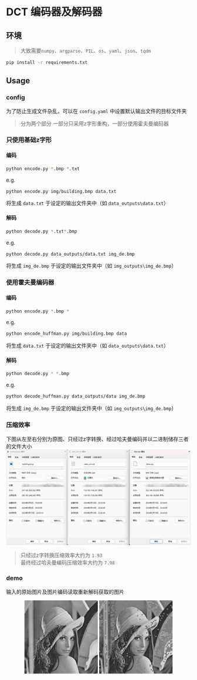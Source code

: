 # DCT 编码器及解码器
## 环境
> 大致需要`numpy`、`argparse`、`PIL`、`os`、`yaml`、`json`、`tqdm`
```bash
pip install -r requirements.txt
```
## Usage
### config
为了防止生成文件杂乱，可以在 `config.yaml` 中设置默认输出文件的目标文件夹
> 分为两个部分 一部分只采用z字形重构，一部分使用霍夫曼编码器
### 只使用基础z字形
#### 编码
```bash
python encode.py *.bmp *.txt
```
e.g.
```bash
python encode.py img/building.bmp data.txt
```
将生成 `data.txt` 于设定的输出文件夹中（如 `data_outputs\data.txt`）
#### 解码
```bash
python decode.py *.txt*.bmp
```
e.g.
```bash
python decode.py data_outputs/data.txt img_de.bmp
```
将生成 `img_de.bmp` 于设定的输出文件夹中（如 `img_outputs\img_de.bmp`）
### 使用霍夫曼编码器
#### 编码
```bash
python encode.py *.bmp *
```
e.g.
```bash
python encode_huffman.py img/building.bmp data
```
将生成 `data.txt` 于设定的输出文件夹中（如 `data_outputs\data.txt`）
#### 解码
```bash
python decode.py * *.bmp
```
e.g.
```bash
python decode_huffman.py data_outputs/data img_de.bmp
```
将生成 `img_de.bmp` 于设定的输出文件夹中（如 `img_outputs\img_de.bmp`）
### 压缩效率
下图从左至右分别为原图、只经过z字转换、经过哈夫曼编码并以二进制储存三者的文件大小
![](demo\yasuo.png)
> 只经过z字转换压缩效率大约为 `1.93`\
> 最终经过哈夫曼编码压缩效率大约为 `7.98`
### demo
输入的原始图片及图片编码读取重新解码获取的图片
<p align="center">
  <img src="demo/Lenna_gray.bmp" width="200" alt="Image 1">
  <img src="demo/img_de.bmp" width="200" alt="Image 2">
</p>
